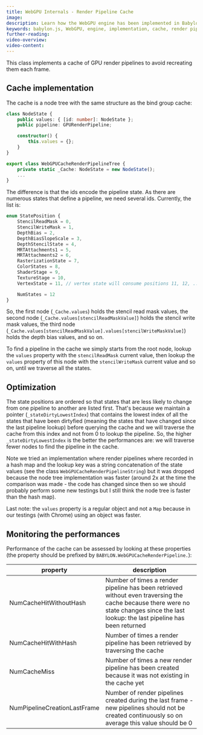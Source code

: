 ```yaml
---
title: WebGPU Internals - Render Pipeline Cache
image: 
description: Learn how the WebGPU engine has been implemented in Babylon.js
keywords: babylon.js, WebGPU, engine, implementation, cache, render pipeline
further-reading:
video-overview:
video-content:
---
```


This class implements a cache of GPU render pipelines to avoid recreating them each frame.

## Cache implementation
The cache is a node tree with the same structure as the bind group cache:
```typescript
class NodeState {
    public values: { [id: number]: NodeState };
    public pipeline: GPURenderPipeline;

    constructor() {
        this.values = {};
    }
}

export class WebGPUCacheRenderPipelineTree {
    private static _Cache: NodeState = new NodeState();
    ...
}
```
The difference is that the ids encode the pipeline state. As there are numerous states that define a pipeline, we need several ids. Currently, the list is:
```javascript
enum StatePosition {
    StencilReadMask = 0,
    StencilWriteMask = 1,
    DepthBias = 2,
    DepthBiasSlopeScale = 3,
    DepthStencilState = 4,
    MRTAttachments1 = 5,
    MRTAttachments2 = 6,
    RasterizationState = 7,
    ColorStates = 8,
    ShaderStage = 9,
    TextureStage = 10,
    VertexState = 11, // vertex state will consume positions 11, 12, ... depending on the number of vertex inputs

    NumStates = 12
}
```
So, the first node (`_Cache.values`) holds the stencil read mask values, the second node (`_Cache.values[stencilReadMaskValue]`) holds the stencil write mask values, the third node (`_Cache.values[stencilReadMaskValue].values[stencilWriteMaskValue]`) holds the depth bias values, and so on.

To find a pipeline in the cache we simply starts from the root node, lookup the `values` property with the `stencilReadMask` current value, then lookup the `values` property of this node with the `stencilWriteMask` current value and so on, until we traverse all the states.

## Optimization
The state positions are ordered so that states that are less likely to change from one pipeline to another are listed first. That's because we maintain a pointer (`_stateDirtyLowestIndex`) that contains the lowest index of all the states that have been dirtyfied (meaning the states that have changed since the last pipeline lookup) before querying the cache and we will traverse the cache from this index and not from 0 to lookup the pipeline. So, the higher `_stateDirtyLowestIndex` is the better the performances are: we will traverse fewer nodes to find the pipeline in the cache.

Note we tried an implementation where render pipelines where recorded in a hash map and the lookup key was a string concatenation of the state values (see the class `WebGPUCacheRenderPipelineString`) but it was dropped because the node tree implementation was faster (around 2x at the time the comparison was made - the code has changed since then so we should probably perform some new testings but I still think the node tree is faster than the hash map).

Last note: the `values` property is a regular object and not a `Map` because in our testings (with Chrome) using an object was faster.

## Monitoring the performances
Performance of the cache can be assessed by looking at these properties (the property should be prefixed by `BABYLON.WebGPUCacheRenderPipeline.`):

| property | description |
| ---------| ----------- |
| NumCacheHitWithoutHash | Number of times a render pipeline has been retrieved without even traversing the cache because there were no state changes since the last lookup: the last pipeline has been returned |
| NumCacheHitWithHash | Number of times a render pipeline has been retrieved by traversing the cache |
| NumCacheMiss | Number of times a new render pipeline has been created because it was not existing in the cache yet |
| NumPipelineCreationLastFrame | Number of render pipelines created during the last frame - new pipelines should not be created continuously so on average this value should be 0 |

